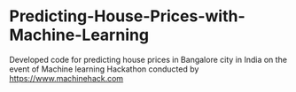 # Predicting-House-Prices-with-Machine-Learning
Developed code for predicting house prices in Bangalore city in India on the event of Machine learning Hackathon conducted by https://www.machinehack.com

